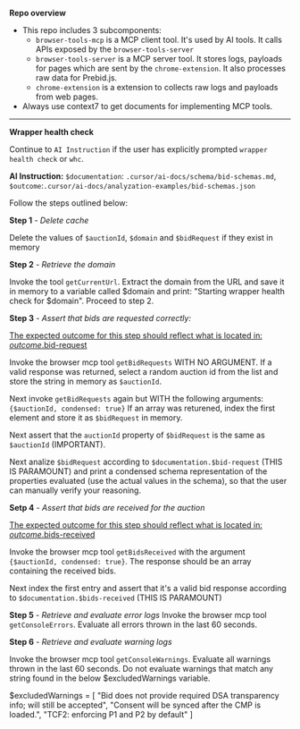 

**Repo overview**
- This repo includes 3 subcomponents:
    - `browser-tools-mcp` is a MCP client tool. It's used by AI tools. It calls APIs exposed by the `browser-tools-server`
    - `browser-tools-server` is a MCP server tool. It stores logs, payloads for pages which are sent by the `chrome-extension`. It also processes raw data for Prebid.js.
    - `chrome-extension` is a extension to collects raw logs and payloads from web pages.
- Always use context7 to get documents for implementing MCP tools.

---
    
**Wrapper health check**
    
Continue to `AI Instruction` if the user has explicitly prompted `wrapper health check` or `whc`.
    
**AI Instruction:**
`$documentation`: `.cursor/ai-docs/schema/bid-schemas.md`,
`$outcome`:`.cursor/ai-docs/analyzation-examples/bid-schemas.json`

Follow the steps outlined below:

**Step 1** - *Delete cache*

Delete the values of `$auctionId`, `$domain` and `$bidRequest` if they exist in memory

**Step 2** - *Retrieve the domain*

Invoke the tool `getCurrentUrl`. Extract the domain from the URL and save it in memory to a variable called $domain and print: "Starting wrapper health check for $domain". Proceed to step 2.

**Step 3** - *Assert that bids are requested correctly:*

<ins>The expected outcome for this step should reflect what is located in: $outcome.$bid-request</ins>

Invoke the browser mcp tool `getBidRequests` WITH NO ARGUMENT. 
If a valid response was returned, select a random auction id from the list and store the string in memory as `$auctionId`.
    
Next invoke `getBidRequests` again but WITH the following arguments: `{$auctionId, condensed: true}` If an array was returened, index the first element and store it as `$bidRequest` in memory. 

Next assert that the `auctionId` property of `$bidRequest` is the same as `$auctionId` (IMPORTANT).

Next analize `$bidRequest` according to `$documentation.$bid-request` (THIS IS PARAMOUNT) and print a condensed schema representation of the properties evaluated (use the actual values in the schema), so that the user can manually verify your reasoning. 

**Setp 4** - *Assert that bids are received for the auction*

<ins>The expected outcome for this step should reflect what is located in: $outcome.$bids-received</ins>

Invoke the browser mcp tool `getBidsReceived` with the argument `{$auctionId, condensed: true}`. The response should be an array containing the received bids.

Next index the first entry and assert that it's a valid bid response according to `$documentation.$bids-received` (THIS IS PARAMOUNT)

**Step 5** - *Retrieve and evaluate error logs*
Invoke the browser mcp tool `getConsoleErrors`. Evaluate all errors thrown in the last 60 seconds.

**Step 6** - *Retrieve and evaluate warning logs*

Invoke the browser mcp tool `getConsoleWarnings`. Evaluate all warnings thrown in the last 60 seconds. Do not evaluate warnings that match any string found in the below $excludedWarnings variable.

$excludedWarnings = [
"Bid does not provide required DSA transparency info; will still be accepted",
"Consent will be synced after the CMP is loaded.",
 "TCF2: enforcing P1 and P2 by default"
]

<!-- END -->